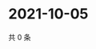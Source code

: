 # 2021-10-05

共 0 条

<!-- BEGIN WEIBO -->
<!-- 最后更新时间 Tue Oct 05 2021 09:58:29 GMT+0800 (China Standard Time) -->

<!-- END WEIBO -->
